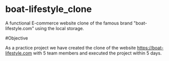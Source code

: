 # boat-lifestyle_clone
A functional E-commerce website clone of the famous brand "boat-lifestyle.com" using the local storage.


#Objective

As a practice project we have created the clone of the website <a href="https://boat-lifestyle.com"> https://boat-lifestyle.com </a> with 5 team members and executed the project within 5 days. 
